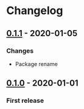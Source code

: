 # Changelog

## [0.1.1] - 2020-01-05
### Changes
- Package rename

## [0.1.0] - 2020-01-01
### First release

[0.1.1]: https://github.com/erkkah/letarette.js/compare/v0.1.0...v0.1.1
[0.1.0]: https://github.com/erkkah/letarette.js/releases/tag/v0.1.0
